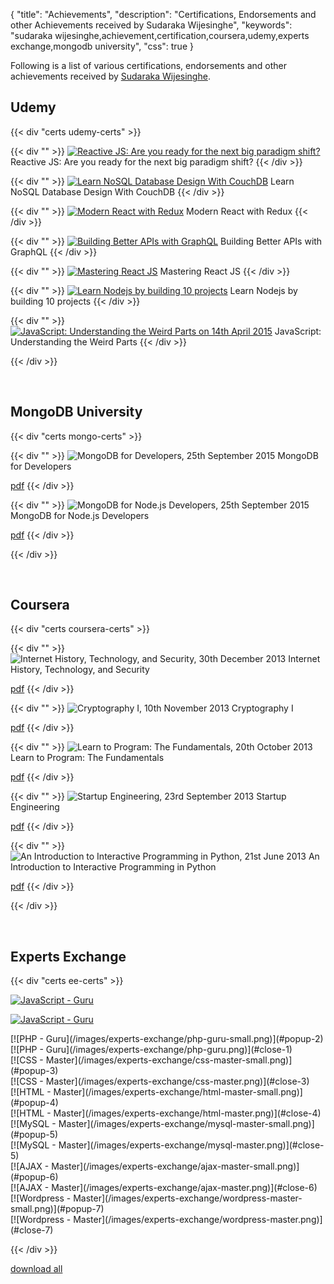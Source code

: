 {
  "title": "Achievements",
  "description": "Certifications, Endorsements and other Achievements received by Sudaraka Wijesinghe",
  "keywords": "sudaraka wijesinghe,achievement,certification,coursera,udemy,experts exchange,mongodb university",
  "css": true
}

Following is a list of various certifications, endorsements and other
achievements received by [Sudaraka Wijesinghe](/about-sudaraka-wijesinghe).

## Udemy

{{< div "certs udemy-certs" >}}

{{< div "" >}}
[![Reactive JS: Are you ready for the next big paradigm shift?](/images/udemy/uc-gm7j1n0m.jpg)](https://www.udemy.com/certificate/UC-GM7J1N0M/)
Reactive JS: Are you ready for the next big paradigm shift?
{{< /div >}}

{{< div "" >}}
[![Learn NoSQL Database Design With CouchDB](/images/udemy/uc-owcgug70.jpg)](https://www.udemy.com/certificate/UC-OWCGUG70/)
Learn NoSQL Database Design With CouchDB
{{< /div >}}

{{< div "" >}}
[![Modern React with Redux](/images/udemy/uc-lt3en1hl.jpg)](https://www.udemy.com/certificate/UC-LT3EN1HL/)
Modern React with Redux
{{< /div >}}

{{< div "" >}}
[![Building Better APIs with GraphQL](/images/udemy/uc-d1renhj1.jpg)](https://www.udemy.com/certificate/UC-D1RENHJ1/)
Building Better APIs with GraphQL
{{< /div >}}

{{< div "" >}}
[![Mastering React JS](/images/udemy/uc-bj9i5pi1.jpg)](https://www.udemy.com/certificate/UC-BJ9I5PI1/)
Mastering React JS
{{< /div >}}

{{< div "" >}}
[![Learn Nodejs by building 10 projects](/images/udemy/uc-ddfkooju.jpg)](https://www.udemy.com/certificate/UC-DDFKOOJU/)
Learn Nodejs by building 10 projects
{{< /div >}}

{{< div "" >}}
[![JavaScript: Understanding the Weird Parts on 14th April 2015](/images/udemy/uc-3uhbpx5l.jpg)](https://www.udemy.com/certificate/UC-3UHBPX5L/)
JavaScript: Understanding the Weird Parts
{{< /div >}}

{{< /div >}}

&nbsp;

## MongoDB University

{{< div "certs mongo-certs" >}}

{{< div "" >}}
![MongoDB for Developers, 25th September 2015](/images/mongouc/m101p-201509.png)
MongoDB for Developers

[pdf](/images/mongouc/M101P.pdf)
{{< /div >}}

{{< div "" >}}
![MongoDB for Node.js Developers, 25th September 2015](/images/mongouc/m101js-201509.png)
MongoDB for Node.js Developers

[pdf](/images/mongouc/M101JS.pdf)
{{< /div >}}

{{< /div >}}

&nbsp;

## Coursera

{{< div "certs coursera-certs" >}}

{{< div "" >}}
![Internet History, Technology, and Security, 30th December 2013](/images/coursera/coursera-ihts-201310.png)
Internet History, Technology, and Security

[pdf](/images/coursera/coursera-ihts-201310.pdf)
{{< /div >}}

{{< div "" >}}
![Cryptography I, 10th November 2013](/images/coursera/coursera-crypto-1-201309.png)
Cryptography I

[pdf](/images/coursera/coursera-crypto-1-201309.pdf)
{{< /div >}}

{{< div "" >}}
![Learn to Program: The Fundamentals, 20th October 2013](/images/coursera/coursera-ltp-201308.png)
Learn to Program: The Fundamentals

[pdf](/images/coursera/coursera-ltp-201308.pdf)
{{< /div >}}

{{< div "" >}}
![Startup Engineering, 23rd September 2013](/images/coursera/coursera-startup-201306.png)
Startup Engineering

[pdf](/images/coursera/coursera-startup-201306.pdf)
{{< /div >}}

{{< div "" >}}
![An Introduction to Interactive Programming in Python, 21st June 2013](/images/coursera/coursera-python-201304.png)
An Introduction to Interactive Programming in Python

[pdf](/images/coursera/coursera-python-201304.pdf)
{{< /div >}}

{{< /div >}}

&nbsp;

## Experts Exchange

{{< div "certs ee-certs" >}}

[![JavaScript - Guru](/images/experts-exchange/javascript-guru-small.png)](#popup-1)
<span id="close-1"></span><div class="popup-overlay" id="popup-1">
[![JavaScript - Guru](/images/experts-exchange/javascript-guru.png)](#close-1)
</div>
[![PHP - Guru](/images/experts-exchange/php-guru-small.png)](#popup-2)
<span id="close-2"></span><div class="popup-overlay" id="popup-2">
[![PHP - Guru](/images/experts-exchange/php-guru.png)](#close-1)
</div>
[![CSS - Master](/images/experts-exchange/css-master-small.png)](#popup-3)
<span id="close-3"></span><div class="popup-overlay" id="popup-3">
[![CSS - Master](/images/experts-exchange/css-master.png)](#close-3)
</div>
[![HTML - Master](/images/experts-exchange/html-master-small.png)](#popup-4)
<span id="close-4"></span><div class="popup-overlay" id="popup-4">
[![HTML - Master](/images/experts-exchange/html-master.png)](#close-4)
</div>
[![MySQL - Master](/images/experts-exchange/mysql-master-small.png)](#popup-5)
<span id="close-5"></span><div class="popup-overlay" id="popup-5">
[![MySQL - Master](/images/experts-exchange/mysql-master.png)](#close-5)
</div>
[![AJAX - Master](/images/experts-exchange/ajax-master-small.png)](#popup-6)
<span id="close-6"></span><div class="popup-overlay" id="popup-6">
[![AJAX - Master](/images/experts-exchange/ajax-master.png)](#close-6)
</div>
[![Wordpress - Master](/images/experts-exchange/wordpress-master-small.png)](#popup-7)
<span id="close-7"></span><div class="popup-overlay" id="popup-7">
[![Wordpress - Master](/images/experts-exchange/wordpress-master.png)](#close-7)
</div>

{{< /div >}}

[download all](/images/experts-exchange/certificates-all.pdf)

